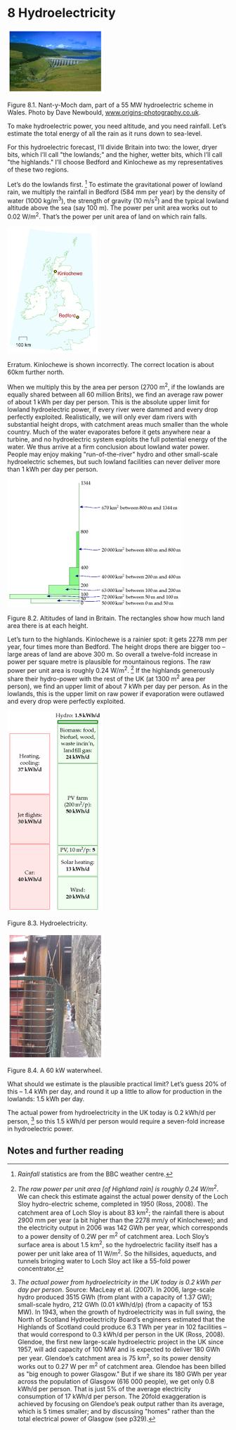 # 8 Hydroelectricity

![](/img/without-hot-air/figure64.gif)

<span class="figurenumber">Figure 8.1</span>. Nant-y-Moch dam, part of a 55 MW hydroelectric scheme in Wales. Photo by Dave Newbould, [<span class="websitetitle">www.origins-photography.co.uk</span>](http://www.origins-photography.co.uk).

To make hydroelectric power, you need altitude, and you need rainfall. Let’s estimate the total energy of all the rain as it runs down to sea-level.

For this hydroelectric forecast, I’ll divide Britain into two: the lower, dryer bits, which I’ll call "the lowlands;" and the higher, wetter bits, which I’ll call "the highlands." I’ll choose Bedford and Kinlochewe as my representatives of these two regions.

Let’s do the lowlands first. [^1] To estimate the gravitational power of lowland rain, we multiply the rainfall in Bedford (584 mm per year) by the density of water (1000 kg/m<sup>3</sup>), the strength of gravity (10 m/s<sup>2</sup>) and the typical lowland altitude above the sea (say 100 m). The power per unit area works out to 0.02 W/m<sup>2</sup>. That’s the power per unit area of land on which rain falls.

![](/img/without-hot-air/figure406.gif)

<span class="figurenumber red">Erratum.</span> Kinlochewe is shown incorrectly. The correct location is about 60km further north.

When we multiply this by the area per person (2700 m<sup>2</sup>, if the lowlands are equally shared between all 60 million Brits), we find an average raw power of about 1 kWh per day per person. This is the absolute upper limit for lowland hydroelectric power, if every river were dammed and every drop perfectly exploited. Realistically, we will only ever dam rivers with substantial height drops, with catchment areas much smaller than the whole country. Much of the water evaporates before it gets anywhere near a turbine, and no hydroelectric system exploits the full potential energy of the water. We thus arrive at a firm conclusion about lowland water power. People may enjoy making "run-of-the-river" hydro and other small-scale hydroelectric schemes, but such lowland facilities can never deliver more than 1 kWh per day per person.

![](/img/without-hot-air/figure407.gif)

<span class="figurenumber">Figure 8.2</span>. Altitudes of land in Britain. The rectangles show how much land area there is at each height.

Let’s turn to the highlands. Kinlochewe is a rainier spot: it gets 2278 mm per year, four times more than Bedford. The height drops there are bigger too – large areas of land are above 300 m. So overall a twelve-fold increase in power per square metre is plausible for mountainous regions. The raw power per unit area is roughly 0.24 W/m<sup>2</sup>. [^2] If the highlands generously share their hydro-power with the rest of the UK (at 1300 m<sup>2</sup> area per person), we find an upper limit of about 7 kWh per day per person. As in the lowlands, this is the upper limit on raw power if evaporation were outlawed and every drop were perfectly exploited.

![](/img/without-hot-air/figure65.gif)

<span class="figurenumber">Figure 8.3</span>. Hydroelectricity.

![](/img/without-hot-air/figure66.gif)

<span class="figurenumber">Figure 8.4</span>. A 60 kW waterwheel.

What should we estimate is the plausible practical limit? Let’s guess 20% of this – 1.4 kWh per day, and round it up a little to allow for production in the lowlands: 1.5 kWh per day.

The actual power from hydroelectricity in the UK today is 0.2 kWh/d per person, [^3] so this 1.5 kWh/d per person would require a seven-fold increase in hydroelectric power.

## Notes and further reading

[^1]: *Rainfall* statistics are from the BBC weather centre.

[^2]: *The raw power per unit area [of Highland rain] is roughly 0.24 W/m<sup>2</sup>*. We can check this estimate against the actual power density of the Loch Sloy hydro-electric scheme, completed in 1950 (Ross, 2008). The catchment area of Loch Sloy is about 83 km<sup>2</sup>; the rainfall there is about 2900 mm per year (a bit higher than the 2278 mm/y of Kinlochewe); and the electricity output in 2006 was 142 GWh per year, which corresponds to a power density of 0.2W per m<sup>2</sup> of catchment area. Loch Sloy’s surface area is about 1.5 km<sup>2</sup>, so the hydroelectric facility itself has a power per unit lake area of 11 W/m<sup>2</sup>. So the hillsides, aqueducts, and tunnels bringing water to Loch Sloy act like a 55-fold power concentrator.

[^3]: *The actual power from hydroelectricity in the UK today is 0.2 kWh per day per person*. Source: MacLeay et al. (2007). In 2006, large-scale hydro produced 3515 GWh (from plant with a capacity of 1.37 GW); small-scale hydro, 212 GWh (0.01 kWh/d/p) (from a capacity of 153 MW). In 1943, when the growth of hydroelectricity was in full swing, the North of Scotland Hydroelectricity Board’s engineers estimated that the Highlands of Scotland could produce 6.3 TWh per year in 102 facilities – that would correspond to 0.3 kWh/d per person in the UK (Ross, 2008). Glendoe, the first new large-scale hydroelectric project in the UK since 1957, will add capacity of 100 MW and is expected to deliver 180 GWh per year. Glendoe’s catchment area is 75 km<sup>2</sup>, so its power density works out to 0.27 W per m<sup>2</sup> of catchment area. Glendoe has been billed as "big enough to power Glasgow." But if we share its 180 GWh per year across the population of Glasgow (616 000 people), we get only 0.8 kWh/d per person. That is just 5% of the average electricity consumption of 17 kWh/d per person. The 20fold exaggeration is achieved by focusing on Glendoe’s peak output rather than its average, which is 5 times smaller; and by discussing "homes" rather than the total electrical power of Glasgow (see p329).
